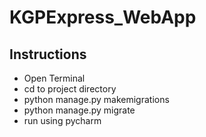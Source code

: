 # KGPExpress_WebApp
## Instructions
* Open Terminal
* cd to project directory
* python manage.py makemigrations
* python manage.py migrate
* run using pycharm